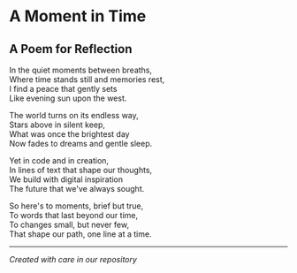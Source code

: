 # A Moment in Time

## A Poem for Reflection

In the quiet moments between breaths,  
Where time stands still and memories rest,  
I find a peace that gently sets  
Like evening sun upon the west.

The world turns on its endless way,  
Stars above in silent keep,  
What was once the brightest day  
Now fades to dreams and gentle sleep.

Yet in code and in creation,  
In lines of text that shape our thoughts,  
We build with digital inspiration  
The future that we've always sought.

So here's to moments, brief but true,  
To words that last beyond our time,  
To changes small, but never few,  
That shape our path, one line at a time.

---

*Created with care in our repository*
